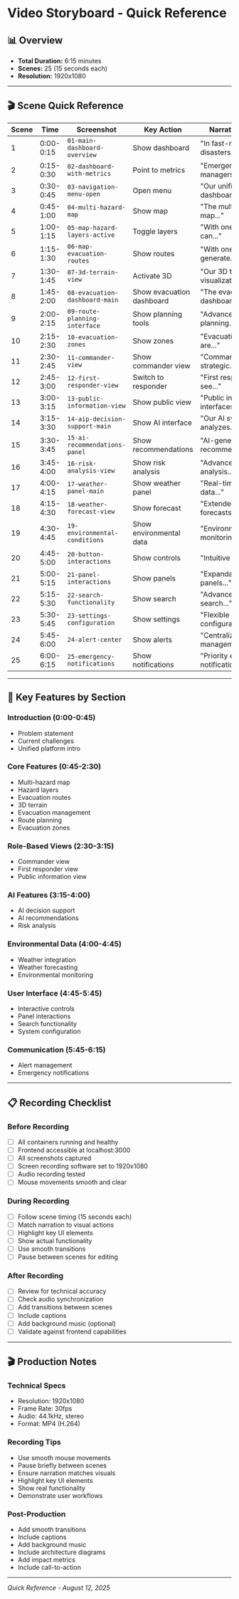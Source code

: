 # Video Storyboard - Quick Reference

## 📊 Overview
- **Total Duration:** 6:15 minutes
- **Scenes:** 25 (15 seconds each)
- **Resolution:** 1920x1080

---

## 🎬 Scene Quick Reference

| Scene | Time | Screenshot | Key Action | Narration Start |
|-------|------|------------|------------|-----------------|
| 1 | 0:00-0:15 | `01-main-dashboard-overview` | Show dashboard | "In fast-moving disasters..." |
| 2 | 0:15-0:30 | `02-dashboard-with-metrics` | Point to metrics | "Emergency managers face..." |
| 3 | 0:30-0:45 | `03-navigation-menu-open` | Open menu | "Our unified dashboard..." |
| 4 | 0:45-1:00 | `04-multi-hazard-map` | Show map | "The multi-hazard map..." |
| 5 | 1:00-1:15 | `05-map-hazard-layers-active` | Toggle layers | "With one click, we can..." |
| 6 | 1:15-1:30 | `06-map-evacuation-routes` | Show routes | "With one click, we generate..." |
| 7 | 1:30-1:45 | `07-3d-terrain-view` | Activate 3D | "Our 3D terrain visualization..." |
| 8 | 1:45-2:00 | `08-evacuation-dashboard-main` | Show evacuation dashboard | "The evacuation dashboard..." |
| 9 | 2:00-2:15 | `09-route-planning-interface` | Show planning tools | "Advanced route planning..." |
| 10 | 2:15-2:30 | `10-evacuation-zones` | Show zones | "Evacuation zones are..." |
| 11 | 2:30-2:45 | `11-commander-view` | Show commander view | "Commanders get strategic..." |
| 12 | 2:45-3:00 | `12-first-responder-view` | Switch to responder | "First responders see..." |
| 13 | 3:00-3:15 | `13-public-information-view` | Show public view | "Public information interfaces..." |
| 14 | 3:15-3:30 | `14-aip-decision-support-main` | Show AI interface | "Our AI system analyzes..." |
| 15 | 3:30-3:45 | `15-ai-recommendations-panel` | Show recommendations | "AI-generated recommendations..." |
| 16 | 3:45-4:00 | `16-risk-analysis-view` | Show risk analysis | "Advanced risk analysis..." |
| 17 | 4:00-4:15 | `17-weather-panel-main` | Show weather panel | "Real-time weather data..." |
| 18 | 4:15-4:30 | `18-weather-forecast-view` | Show forecast | "Extended weather forecasts..." |
| 19 | 4:30-4:45 | `19-environmental-conditions` | Show environmental data | "Environmental monitoring..." |
| 20 | 4:45-5:00 | `20-button-interactions` | Show controls | "Intuitive controls..." |
| 21 | 5:00-5:15 | `21-panel-interactions` | Show panels | "Expandable panels..." |
| 22 | 5:15-5:30 | `22-search-functionality` | Show search | "Advanced search..." |
| 23 | 5:30-5:45 | `23-settings-configuration` | Show settings | "Flexible system configuration..." |
| 24 | 5:45-6:00 | `24-alert-center` | Show alerts | "Centralized alert management..." |
| 25 | 6:00-6:15 | `25-emergency-notifications` | Show notifications | "Priority emergency notifications..." |

---

## 🎯 Key Features by Section

### Introduction (0:00-0:45)
- Problem statement
- Current challenges
- Unified platform intro

### Core Features (0:45-2:30)
- Multi-hazard map
- Hazard layers
- Evacuation routes
- 3D terrain
- Evacuation management
- Route planning
- Evacuation zones

### Role-Based Views (2:30-3:15)
- Commander view
- First responder view
- Public information view

### AI Features (3:15-4:00)
- AI decision support
- AI recommendations
- Risk analysis

### Environmental Data (4:00-4:45)
- Weather integration
- Weather forecasting
- Environmental monitoring

### User Interface (4:45-5:45)
- Interactive controls
- Panel interactions
- Search functionality
- System configuration

### Communication (5:45-6:15)
- Alert management
- Emergency notifications

---

## 📋 Recording Checklist

### Before Recording
- [ ] All containers running and healthy
- [ ] Frontend accessible at localhost:3000
- [ ] All screenshots captured
- [ ] Screen recording software set to 1920x1080
- [ ] Audio recording tested
- [ ] Mouse movements smooth and clear

### During Recording
- [ ] Follow scene timing (15 seconds each)
- [ ] Match narration to visual actions
- [ ] Highlight key UI elements
- [ ] Show actual functionality
- [ ] Use smooth transitions
- [ ] Pause between scenes for editing

### After Recording
- [ ] Review for technical accuracy
- [ ] Check audio synchronization
- [ ] Add transitions between scenes
- [ ] Include captions
- [ ] Add background music (optional)
- [ ] Validate against frontend capabilities

---

## 🎬 Production Notes

### Technical Specs
- Resolution: 1920x1080
- Frame Rate: 30fps
- Audio: 44.1kHz, stereo
- Format: MP4 (H.264)

### Recording Tips
- Use smooth mouse movements
- Pause briefly between scenes
- Ensure narration matches visuals
- Highlight key UI elements
- Show real functionality
- Demonstrate user workflows

### Post-Production
- Add smooth transitions
- Include captions
- Add background music
- Include architecture diagrams
- Add impact metrics
- Include call-to-action

---

*Quick Reference - August 12, 2025*
